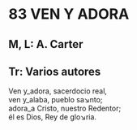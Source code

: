 # 83 VEN Y ADORA

## M, L:  A. Carter
## Tr: Varios autores

Ven y_adora, sacerdocio real,  
ven y_alaba, pueblo sa↘nto;  
adora_a Cristo, nuestro Redentor;  
él es Dios, Rey de glo↘ria.  

